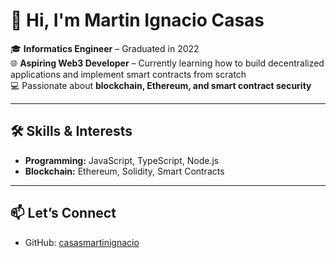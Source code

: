# 👋 Hi, I'm Martin Ignacio Casas

🎓 **Informatics Engineer** – Graduated in 2022  
🌐 **Aspiring Web3 Developer** – Currently learning how to build decentralized applications and implement smart contracts from scratch  
💻 Passionate about **blockchain, Ethereum, and smart contract security**  

---

## 🛠️ Skills & Interests
- **Programming:** JavaScript, TypeScript, Node.js  
- **Blockchain:** Ethereum, Solidity, Smart Contracts  
---

## 📫 Let’s Connect
- GitHub: [casasmartinignacio](https://github.com/casasmartinignacio)  

